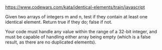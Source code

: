 https://www.codewars.com/kata/identical-elements/train/javascript

Given two arrays of integers m and n, test if they contain at least one identical element. Return true if they do; false if not.

Your code must handle any value within the range of a 32-bit integer, and must be capable of handling either array being empty (which is a false result, as there are no duplicated elements).